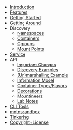 <!-- markdownlint-disable-next-line MD041 -->
* [Introduction](/) <!-- homepage pitfall, https://github.com/docsifyjs/docsify/issues/1131 -->
* [Features](features)
* [Getting Started](getting-started)
* [Getting Around](getting-around)
* Discovery
  * [Namespaces](discovery)
  * [Containers](containers)
  * [Cgroups](cgroup)
  * [Mount Points](mountpoint)
* [Service](service)
* API
  * [Important Changes](changelog)
  * [Discovery Examples](discovery-examples)
  * [(Un)marshalling Example](marshalling-example)
  * [Information Model](model)
  * [Container Types/Flavors](typesflavors)
  * [Decorations](deco)
  * [Mountineers](mountineers)
  * [Lab Notes](lab-notes)
* [CLI Tools](cli)
* [mntnssandbox](mntnssandbox)
* [Tinkering](tinkering)
* [Copyright+License](copylicense)
